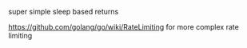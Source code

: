 super simple sleep based returns

https://github.com/golang/go/wiki/RateLimiting for more complex rate limiting